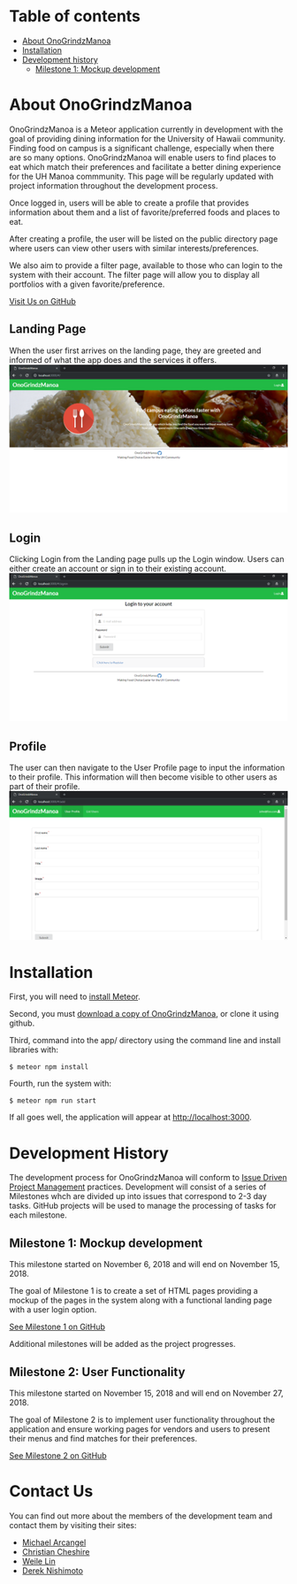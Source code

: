 # Table of contents

* [About OnoGrindzManoa](#about-onogrindzmanoa)
* [Installation](#installation)
* [Development history](#development-history)
  * [Milestone 1: Mockup development](#milestone-1-mockup-development)

# About OnoGrindzManoa 

OnoGrindzManoa is a Meteor application currently in development with the goal of providing dining information for the University of Hawaii community. Finding food on campus is a significant challenge, especially when there are so many options. OnoGrindzManoa will enable users to find places to eat which match their preferences and facilitate a better dining experience for the UH Manoa commmunity. This page will be regularly updated with project information throughout the development process.
 
Once logged in, users will be able to create a profile that provides information about them and a list of favorite/preferred foods and places to eat.
  
After creating a profile, the user will be listed on the public directory page where users can view other users with similar interests/preferences.

We also aim to provide a filter page, available to those who can login to the system with their account. The filter page will allow you to display all portfolios with a given favorite/preference.

[Visit Us on GitHub](https://github.com/onogrindzmanoa)

## Landing Page
When the user first arrives on the landing page, they are greeted and informed of what the app does and the services it offers.
<img src="doc/landing.png">

## Login
Clicking Login from the Landing page pulls up the Login window. Users can either create an account or sign in to their existing account.
<img src="doc/login.png">

## Profile
The user can then navigate to the User Profile page to input the information to their profile. This information will then become visible to other users as part of their profile.
<img src="doc/profile.png">

# Installation

First, you will need to [install Meteor](https://www.meteor.com/install).

Second, you must [download a copy of OnoGrindzManoa](https://github.com/onogrindzmanoa/onogrindzmanoa), or clone it using github.
  
Third, command into the app/ directory using the command line and install libraries with:

```
$ meteor npm install
```

Fourth, run the system with:

```
$ meteor npm run start
```

If all goes well, the application will appear at [http://localhost:3000](http://localhost:3000). 

# Development History

The development process for OnoGrindzManoa will conform to [Issue Driven Project Management](http://courses.ics.hawaii.edu/ics314f16/modules/project-management/) practices. Development will consist of a series of Milestones whch are divided up into issues that correspond to 2-3 day tasks. GitHub projects will be used to manage the processing of tasks for each milestone.  

## Milestone 1: Mockup development

This milestone started on November 6, 2018 and will end on November 15, 2018.

The goal of Milestone 1 is to create a set of HTML pages providing a mockup of the pages in the system along with a functional landing page with a user login option. 

[See Milestone 1 on GitHub](https://github.com/onogrindzmanoa/onogrindzmanoa/projects/1)

Additional milestones will be added as the project progresses.

## Milestone 2: User Functionality

This milestone started on November 15, 2018 and will end on November 27, 2018.

The goal of Milestone 2 is to implement user functionality throughout the application and ensure working pages for vendors and users to present their menus and find matches for their preferences.

[See Milestone 2 on GitHub](https://github.com/onogrindzmanoa/onogrindzmanoa/projects/2)

# Contact Us

You can find out more about the members of the development team and contact them by visiting their sites:

* [Michael Arcangel](https://michaelgarcangel.github.io/)
* [Christian Cheshire](https://christiancheshire.github.io/)
* [Weile Lin](https://weilelin123.github.io/)
* [Derek Nishimoto](https://dereknishimoto.github.io/)


